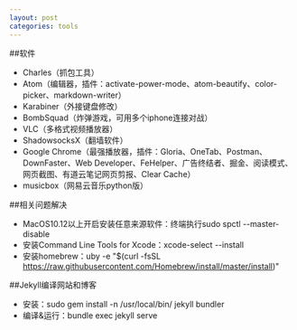 ```yaml
---
layout: post
categories: tools
---
```

##软件
- Charles（抓包工具）
- Atom（编辑器，插件：activate-power-mode、atom-beautify、color-picker、markdown-writer）
- Karabiner（外接键盘修改）
- BombSquad（炸弹游戏，可用多个iphone连接对战）
- VLC（多格式视频播放器）
- ShadowsocksX（翻墙软件）
- Google Chrome（最强播放器，插件：Gloria、OneTab、Postman、DownFaster、Web Developer、FeHelper、广告终结者、掘金、阅读模式、网页截图、有道云笔记网页剪报、Clear Cache）
- musicbox（网易云音乐python版）

##相关问题解决
- MacOS10.12以上开启安装任意来源软件：终端执行sudo spctl --master-disable
- 安装Command Line Tools for Xcode：xcode-select --install
- 安装homebrew：uby -e "$(curl -fsSL https://raw.githubusercontent.com/Homebrew/install/master/install)"

##Jekyll编译网站和博客
- 安装：sudo gem install -n /usr/local/bin/ jekyll bundler
- 编译&运行：bundle exec jekyll serve
